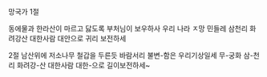 망국가 1절

동에물과 한라산이 마르고 닳도록
부처님이 보우하사 우리 나라 ㅈ망
민들레 삼천리 화려강산
대한사람 대안으로 귀리 보전하세

2절
남산위에 저소나무 철갑을 두른듯
바람서리 불변-함은 우리기상일세
무-궁화 삼-천리 화려강-산
대한사람 대한-으로 길이보전하세~



